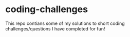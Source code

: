 # coding-challenges
This repo contians some of my solutions to short coding challenges/questions I have completed for fun!
